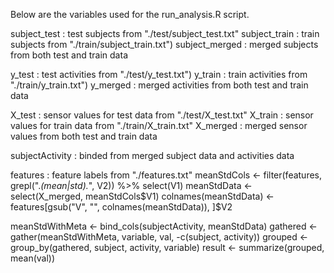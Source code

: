 Below are the variables used for the run_analysis.R script.

subject_test : test subjects from "./test/subject_test.txt"
subject_train : train subjects from "./train/subject_train.txt")
subject_merged : merged subjects from both test and train data

y_test : test activities from "./test/y_test.txt")
y_train : train activities from "./train/y_train.txt")
y_merged : merged activities from both test and train data
 
X_test : sensor values for test data from "./test/X_test.txt"
X_train : sensor values for train data from "./train/X_train.txt"
X_merged : merged sensor values from both test and train data

subjectActivity : binded from merged subject data and activities data

features : feature labels from "./features.txt"
meanStdCols <- filter(features, grepl(".*(mean|std).*", V2)) %>% select(V1)
meanStdData <- select(X_merged, meanStdCols$V1)
colnames(meanStdData) <- features[gsub("V", "", colnames(meanStdData)), ]$V2

meanStdWithMeta <- bind_cols(subjectActivity, meanStdData)
gathered <- gather(meanStdWithMeta, variable, val, -c(subject, activity))
grouped <- group_by(gathered, subject, activity, variable)
result <- summarize(grouped, mean(val))
